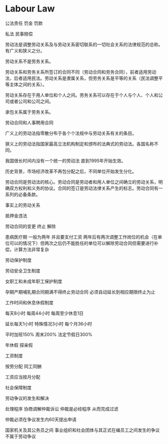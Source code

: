 # Labour Law

公法责任 罚金 罚款

私法 民事赔偿



劳动法是调整劳动关系及与劳动关系密切联系的一切社会关系的法律规范的总称。有广义和狭义之分。

劳动关系不是劳务关系。

劳动关系和劳务关系所签订的合同不同（劳动合同和劳务合同），前者适用劳动法，后者适用民法。劳动关系是隶属关系，但劳务关系是平等的关系（民法调整平等主体之间的关系）。

劳动关系存在于用人单位和个人之间。劳务关系可以存在于个人与个人、个人和公司或者公司和公司之间。

承包关系属于劳务关系。

劳动合同和人事聘用合同



广义上的劳动法指零散分布于各个个法规中与劳动关系有关的条目。

狭义上的劳动法指国家最高立法机构制定和颁布的法典式的劳动法。各国名称不同。

我国很长时间内没有一个统一的劳动法 直到1995年开始生效。

历史背景，市场经济改革不再包分配之后，不同单位开始发生分化。



劳动合同是劳动法的核心。劳动合同是劳动者和用人单位之间确立的劳动关系，明确双方权利和义务的协议。合同的签订是劳动法律关系产生的标志。劳动合同有一系列的必备条款。

事实上的劳动关系



抵押金违法

劳动合同的变更 终止 解除

患病医疗期 一般为两年 并且要支付工资 两年后有两次调整工作岗位的机会（在单位可以的情况下）但两次之后仍不能胜任的单位可以解除劳动合同但需要进行补偿，计算方法非常复杂





劳动保护制度

劳动安全卫生制度

女职工和未成年职工保护制度

孕期产期哺乳期合同期满不得终止劳动合同 必须自动延长到相应期限终止为止



工作时间和休息休假制度

每天8小时 每周44小时 每周至少休息1日

延长每天1小时 特殊情况3小时 每个月36小时

平时加班150% 周末200% 法定节假日300%

年休假 探亲假



工资制度

按劳分配 同工同酬

工资应当按月分配



社会保障制度





劳动争议的发生和解决

处理程序 协商调解仲裁诉讼 仲裁是必经程序 从而完成过滤

仲裁必须在争议发生内60天提出申请

国家机关及其公务员之间 事业组织和社会团体与其正式在编员工之间发生的争议不属于劳动争议

